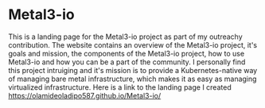 # Metal3-io

This is a landing page for the Metal3-io project as part of my outreachy contribution. The website contains an overview of the Metal3-io project, it's goals and mission, the components of the Metal3-io project, how to use Metal3-io and how you can be a part of the community. I personally find this project intruiging and it's mission is to provide a Kubernetes-native way of managing bare metal infrastructure, which makes it as easy as managing virtualized infrastructure.
Here is a link to the landing page I created https://olamideoladipo587.github.io/Metal3-io/
